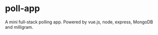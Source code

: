 # poll-app
 A mini full-stack polling app. Powered by vue.js, node, express, MongoDB and milligram.
